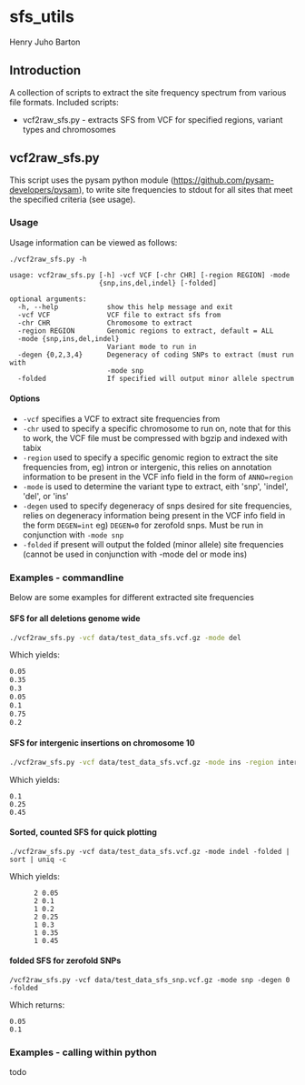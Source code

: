 # sfs_utils
Henry Juho Barton

## Introduction

A collection of scripts to extract the site frequency spectrum from various file formats.
Included scripts:
  * vcf2raw_sfs.py - extracts SFS from VCF for specified regions, variant types and chromosomes
  
## vcf2raw_sfs.py

This script uses the pysam python module (<https://github.com/pysam-developers/pysam>), to write site frequencies to stdout for all sites that meet the specified criteria (see usage).

### Usage 

Usage information can be viewed as follows:

```
./vcf2raw_sfs.py -h

usage: vcf2raw_sfs.py [-h] -vcf VCF [-chr CHR] [-region REGION] -mode
                      {snp,ins,del,indel} [-folded]

optional arguments:
  -h, --help            show this help message and exit
  -vcf VCF              VCF file to extract sfs from
  -chr CHR              Chromosome to extract
  -region REGION        Genomic regions to extract, default = ALL
  -mode {snp,ins,del,indel}
                        Variant mode to run in
  -degen {0,2,3,4}      Degeneracy of coding SNPs to extract (must run with
                        -mode snp
  -folded               If specified will output minor allele spectrum
```

#### Options

 * ```-vcf``` specifies a VCF to extract site frequencies from
 * ```-chr``` used to specify a specific chromosome to run on, note that for this to work, the VCF file must be compressed with bgzip and indexed with tabix
 * ```-region``` used to specify a specific genomic region to extract the site frequencies from, eg) intron or intergenic, this relies on annotation information to be present in the VCF info field in the form of ```ANNO=region```
 * ```-mode``` is used to determine the variant type to extract, eith 'snp', 'indel', 'del', or 'ins'
 * ```-degen``` used to specify degeneracy of snps desired for site frequencies, relies on degeneracy information being present in the VCF info field in the form ```DEGEN=int``` eg) ```DEGEN=0``` for zerofold snps. Must be run in conjunction with ```-mode snp``` 
 * ```-folded``` if present will output the folded (minor allele) site frequencies (cannot be used in conjunction with -mode del or mode ins)

### Examples - commandline

Below are some examples for different extracted site frequencies

#### SFS for all deletions genome wide

```bash
./vcf2raw_sfs.py -vcf data/test_data_sfs.vcf.gz -mode del
```

Which yields:

```bash
0.05
0.35
0.3
0.05
0.1
0.75
0.2
```

#### SFS for intergenic insertions on chromosome 10

```bash
./vcf2raw_sfs.py -vcf data/test_data_sfs.vcf.gz -mode ins -region intergenic -chr chr10
```

Which yields:

```
0.1
0.25
0.45
```

#### Sorted, counted SFS for quick plotting

```
./vcf2raw_sfs.py -vcf data/test_data_sfs.vcf.gz -mode indel -folded | sort | uniq -c
```

Which yields:

```
      2 0.05
      2 0.1
      1 0.2
      2 0.25
      1 0.3
      1 0.35
      1 0.45
```

#### folded SFS for zerofold SNPs

```
/vcf2raw_sfs.py -vcf data/test_data_sfs_snp.vcf.gz -mode snp -degen 0 -folded
```

Which returns:

```
0.05
0.1
```

### Examples - calling within python

todo
